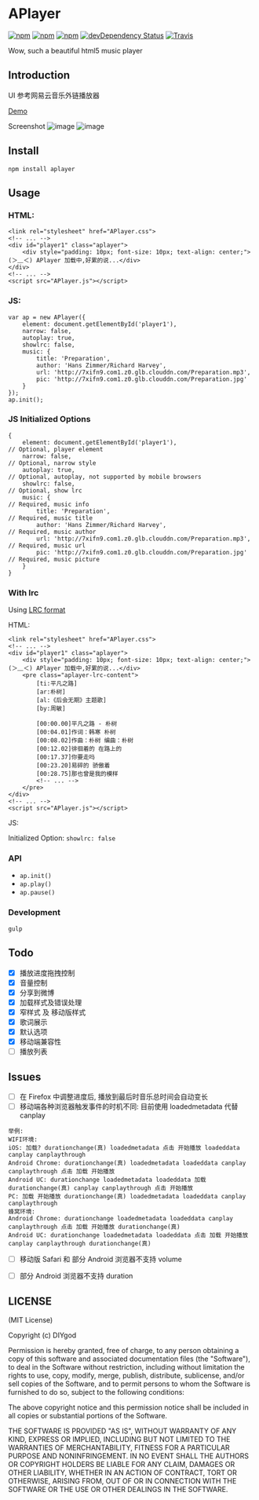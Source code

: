 # APlayer

[![npm](https://img.shields.io/npm/v/aplayer.svg?style=flat-square)](https://www.npmjs.com/package/aplayer)
[![npm](https://img.shields.io/npm/l/aplayer.svg?style=flat-square)](https://www.npmjs.com/package/aplayer)
[![npm](https://img.shields.io/npm/dt/aplayer.svg?style=flat-square)](https://www.npmjs.com/package/aplayer)
[![devDependency Status](https://david-dm.org/DIYgod/APlayer/dev-status.svg?style=flat-square)](https://david-dm.org/DIYgod/APlayer#info=devDependencies)
[![Travis](https://img.shields.io/travis/rust-lang/rust.svg?style=flat-square)]()

Wow, such a beautiful html5 music player

## Introduction

UI 参考网易云音乐外链播放器

[Demo](https://www.anotherhome.net/file/APlayer)

Screenshot
![image](https://github.com/DIYgod/APlayer/raw/master/screenshot.png)
![image](https://github.com/DIYgod/APlayer/raw/master/screenshot-lrc.png)

## Install

```
npm install aplayer
```

## Usage

### HTML:

```
<link rel="stylesheet" href="APlayer.css">
<!-- ... -->
<div id="player1" class="aplayer">
    <div style="padding: 10px; font-size: 10px; text-align: center;">(＞﹏＜) APlayer 加载中,好累的说...</div>
</div>
<!-- ... -->
<script src="APlayer.js"></script>
```

### JS:

```
var ap = new APlayer({
    element: document.getElementById('player1'),
    narrow: false,
    autoplay: true,
    showlrc: false,
    music: {
        title: 'Preparation',
        author: 'Hans Zimmer/Richard Harvey',
        url: 'http://7xifn9.com1.z0.glb.clouddn.com/Preparation.mp3',
        pic: 'http://7xifn9.com1.z0.glb.clouddn.com/Preparation.jpg'
    }
});
ap.init();
```

### JS Initialized Options

```
{
    element: document.getElementById('player1'),                       // Optional, player element
    narrow: false,                                                     // Optional, narrow style
    autoplay: true,                                                    // Optional, autoplay, not supported by mobile browsers
    showlrc: false,                                                    // Optional, show lrc
    music: {                                                           // Required, music info
        title: 'Preparation',                                          // Required, music title
        author: 'Hans Zimmer/Richard Harvey',                          // Required, music author
        url: 'http://7xifn9.com1.z0.glb.clouddn.com/Preparation.mp3',  // Required, music url
        pic: 'http://7xifn9.com1.z0.glb.clouddn.com/Preparation.jpg'   // Required, music picture
    }
}
```

### With lrc

Using [LRC format](https://en.wikipedia.org/wiki/LRC_(file_format))

HTML:

```
<link rel="stylesheet" href="APlayer.css">
<!-- ... -->
<div id="player1" class="aplayer">
    <div style="padding: 10px; font-size: 10px; text-align: center;">(＞﹏＜) APlayer 加载中,好累的说...</div>
    <pre class="aplayer-lrc-content">
        [ti:平凡之路]
        [ar:朴树]
        [al:《后会无期》主题歌]
        [by:周敏]

        [00:00.00]平凡之路 - 朴树
        [00:04.01]作词：韩寒 朴树
        [00:08.02]作曲：朴树 编曲：朴树
        [00:12.02]徘徊着的 在路上的
        [00:17.37]你要走吗
        [00:23.20]易碎的 骄傲着
        [00:28.75]那也曾是我的模样
        <!-- ... -->
    </pre>
</div>
<!-- ... -->
<script src="APlayer.js"></script>
```

JS:

Initialized Option: `showlrc: false`

### API

+ `ap.init()`
+ `ap.play()`
+ `ap.pause()`

### Development

```
gulp
```

## Todo

- [x] 播放进度拖拽控制
- [x] 音量控制
- [x] 分享到微博
- [x] 加载样式及错误处理
- [x] 窄样式 及 移动版样式
- [x] 歌词展示
- [x] 默认选项
- [x] 移动端兼容性
- [ ] 播放列表

## Issues

- [ ] 在 Firefox 中调整进度后, 播放到最后时音乐总时间会自动变长
- [ ] 移动端各种浏览器触发事件的时机不同: 目前使用 loadedmetadata 代替 canplay
```
举例:
WIFI环境:
iOS: 加载? durationchange(真) loadedmetadata 点击 开始播放 loadeddata canplay canplaythrough
Android Chrome: durationchange(真) loadedmetadata loadeddata canplay canplaythrough 点击 加载 开始播放
Android UC: durationchange loadedmetadata loadeddata 加载 durationchange(真) canplay canplaythrough 点击 开始播放
PC: 加载 开始播放 durationchange(真) loadedmetadata loadeddata canplay canplaythrough
蜂窝环境:
Android Chrome: durationchange loadedmetadata loadeddata canplay canplaythrough 点击 加载 开始播放 durationchange(真)
Android UC: durationchange loadedmetadata loadeddata 点击 加载 开始播放 canplay canplaythrough durationchange(真)
```
- [ ] 移动版 Safari 和 部分 Android 浏览器不支持 volume
- [ ] 部分 Android 浏览器不支持 duration


## LICENSE

(MIT License)

Copyright (c) DIYgod

Permission is hereby granted, free of charge, to any person obtaining a copy of this software and associated documentation files (the "Software"), to deal in the Software without restriction, including without limitation the rights to use, copy, modify, merge, publish, distribute, sublicense, and/or sell copies of the Software, and to permit persons to whom the Software is furnished to do so, subject to the following conditions:

The above copyright notice and this permission notice shall be included in all copies or substantial portions of the Software.

THE SOFTWARE IS PROVIDED "AS IS", WITHOUT WARRANTY OF ANY KIND, EXPRESS OR IMPLIED, INCLUDING BUT NOT LIMITED TO THE WARRANTIES OF MERCHANTABILITY, FITNESS FOR A PARTICULAR PURPOSE AND NONINFRINGEMENT. IN NO EVENT SHALL THE AUTHORS OR COPYRIGHT HOLDERS BE LIABLE FOR ANY CLAIM, DAMAGES OR OTHER LIABILITY, WHETHER IN AN ACTION OF CONTRACT, TORT OR OTHERWISE, ARISING FROM, OUT OF OR IN CONNECTION WITH THE SOFTWARE OR THE USE OR OTHER DEALINGS IN THE SOFTWARE.
